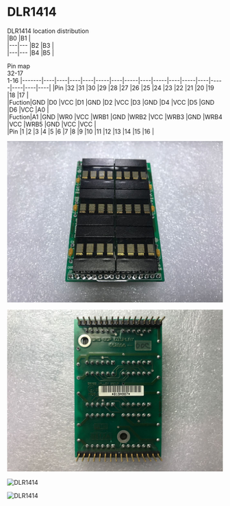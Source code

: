 # DLR1414  

DLR1414 location distribution  
|B0	|B1	|  
|---|---
|B2	|B3	|  
|---|---
|B4	|B5	|  

Pin map  
32-17  
1-16
|-------|----|----|----|----|-----|----|-----|----|-----|----|-----|----|-----|----|----|----|
|Pin	|32  |31  |30  |29  |28   |27  |26   |25  |24   |23  |22   |21  |20   |19  |18  |17  |  
|Fuction|GND |D0  |VCC |D1  |GND  |D2  |VCC  |D3  |GND  |D4  |VCC  |D5  |GND  |D6  |VCC |A0  |  
|Fuction|A1  |GND |WR0 |VCC |WRB1 |GND |WRB2 |VCC |WRB3 |GND |WRB4 |VCC |WRB5 |GND |VCC |VCC |  
|Pin	|1	 |2   |3   |4   |5    |6   |7    |8   |9    |10  |11   |12  |13   |14  |15  |16  |  

![DLR1414](1.jpg)  

![DLR1414](2.jpg)  

![DLR1414](3.jpg)  

![DLR1414](4.jpg)  
